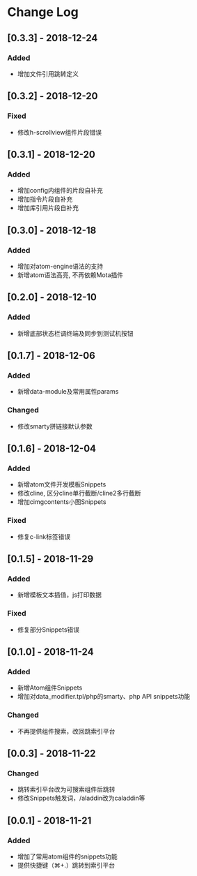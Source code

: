 # Change Log

## [0.3.3] - 2018-12-24

### Added
- 增加文件引用跳转定义

## [0.3.2] - 2018-12-20

### Fixed
- 修改h-scrollview组件片段错误

## [0.3.1] - 2018-12-20

### Added
- 增加config内组件的片段自补充
- 增加指令片段自补充
- 增加库引用片段自补充

## [0.3.0] - 2018-12-18

### Added
- 增加对atom-engine语法的支持
- 新增atom语法高亮, 不再依赖Mota插件

## [0.2.0] - 2018-12-10

### Added
- 新增底部状态栏调终端及同步到测试机按钮

## [0.1.7] - 2018-12-06

### Added
- 新增data-module及常用属性params

### Changed
- 修改smarty拼链接默认参数


## [0.1.6] - 2018-12-04

### Added
- 新增atom文件开发模板Snippets
- 修改cline, 区分cline单行截断/cline2多行截断
- 增加cimgcontents小图Snippets

### Fixed
- 修复c-link标签错误


## [0.1.5] - 2018-11-29

### Added
- 新增模板文本插值，js打印数据

### Fixed
- 修复部分Snippets错误


## [0.1.0] - 2018-11-24

### Added
- 新增Atom组件Snippets
- 增加对data_modifier.tpl/php的smarty、php API snippets功能

### Changed
- 不再提供组件搜索，改回跳索引平台


## [0.0.3] - 2018-11-22

### Changed
- 跳转索引平台改为可搜索组件后跳转
- 修改Snippets触发词，/aladdin改为caladdin等


## [0.0.1] - 2018-11-21

### Added
- 增加了常用atom组件的snippets功能
- 提供快捷键（⌘+.）跳转到索引平台